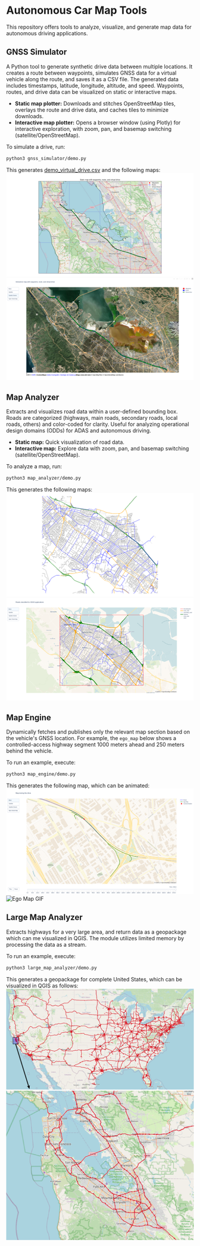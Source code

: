 # Autonomous Car Map Tools

This repository offers tools to analyze, visualize, and generate map data for autonomous driving applications.

## GNSS Simulator
A Python tool to generate synthetic drive data between multiple locations. It creates a route between waypoints, simulates GNSS data for a virtual vehicle along the route, and saves it as a CSV file. The generated data includes timestamps, latitude, longitude, altitude, and speed. Waypoints, routes, and drive data can be visualized on static or interactive maps.
- **Static map plotter:** Downloads and stitches OpenStreetMap tiles, overlays the route and drive data, and caches tiles to minimize downloads.
- **Interactive map plotter:** Opens a browser window (using Plotly) for interactive exploration, with zoom, pan, and basemap switching (satellite/OpenStreetMap).

To simulate a drive, run:
```bash
python3 gnss_simulator/demo.py
```
This generates [demo_virtual_drive.csv](./gnss_simulator/demo_virtual_drive.csv) and the following maps:
![Demo](gnss_simulator/demo_static_map.png)
![Demo](gnss_simulator/demo_interactive_map.png)

## Map Analyzer
Extracts and visualizes road data within a user-defined bounding box. Roads are categorized (highways, main roads, secondary roads, local roads, others) and color-coded for clarity. Useful for analyzing operational design domains (ODDs) for ADAS and autonomous driving.
- **Static map:** Quick visualization of road data.
- **Interactive map:** Explore data with zoom, pan, and basemap switching (satellite/OpenStreetMap).

To analyze a map, run:
```bash
python3 map_analyzer/demo.py
```
This generates the following maps:
![Static Map Example](map_analyzer/demo_static_map.png)
![Interactive Map Example](map_analyzer/demo_interactive_map.png)

## Map Engine
Dynamically fetches and publishes only the relevant map section based on the vehicle's GNSS location. For example, the `ego_map` below shows a controlled-access highway segment 1000 meters ahead and 250 meters behind the vehicle.

To run an example, execute:
```bash
python3 map_engine/demo.py
```
This generates the following map, which can be animated:
![Ego Map Example](map_engine/demo.png)
![Ego Map GIF](map_engine/demo.gif)

## Large Map Analyzer
Extracts highways for a very large area, and return data as a geopackage which can me visualized in QGIS. The module utilizes limited memory by processing the data as a stream.

To run an example, execute:
```bash
python3 large_map_analyzer/demo.py
```
This generates a geopackage for complete United States, which can be visualized in QGIS as follows:
![QGIS](large_map_analyzer/demo.png)
![Qgis zoomed](large_map_analyzer/demo_zoomed.png)
